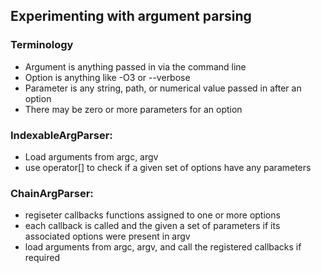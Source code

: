 ## Experimenting with argument parsing

### Terminology
- Argument is anything passed in via the command line
- Option is anything like -O3 or --verbose
- Parameter is any string, path, or numerical value passed in after an option
- There may be zero or more parameters for an option

### IndexableArgParser:
- Load arguments from argc, argv
- use operator[] to check if a given set of options have any parameters

### ChainArgParser:
- regiseter callbacks functions assigned to one or more options
- each callback is called and the given a set of parameters if its associated options were present in argv 
- load arguments from argc, argv, and call the registered callbacks if required